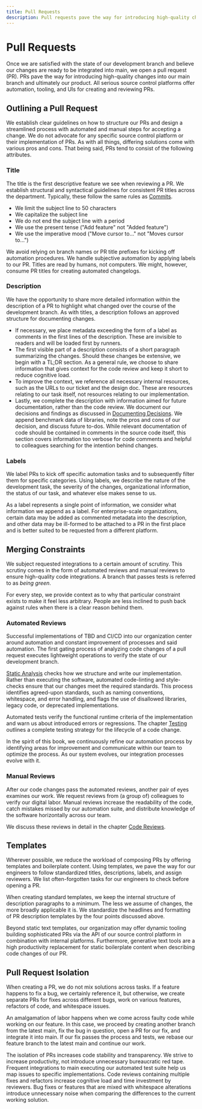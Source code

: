 ```yaml
---
title: Pull Requests
description: Pull requests pave the way for introducing high-quality changes into our main branch and ultimately our product.
---
```


# Pull Requests

Once we are satisfied with the state of our development branch and believe our changes are ready to be integrated into main, we open a pull request (PR). PRs pave the way for introducing high-quality changes into our main branch and ultimately our product. All serious source control platforms offer automation, tooling, and UIs for creating and reviewing PRs.

<!-- TODO: (Daniel) embed here; from working in cycles

Who are tickets for. Tickets are not engineering oriented. Any information relating to code, stored away from code is useless. Authorization, platform migration, searchability. We cover this in detail in Part II. Engineer - Details, libraries, implementation
Implementation details, algorithms, open source libraries vs building
-->

## Outlining a Pull Request

We establish clear guidelines on how to structure our PRs and design a streamlined process with automated and manual steps for accepting a change. We do not advocate for any specific source control platform or their implementation of PRs. As with all things, differing solutions come with various pros and cons. That being said, PRs tend to consist of the following attributes.

### Title

The title is the first descriptive feature we see when reviewing a PR. We establish structural and syntactical guidelines for consistent PR titles across the department. Typically, these follow the same rules as [Commits](./commits.md).

- We limit the subject line to 50 characters
- We capitalize the subject line
- We do not end the subject line with a period
- We use the present tense ("Add feature" not "Added feature")
- We use the imperative mood ("Move cursor to…" not "Moves cursor to…")

We avoid relying on branch names or PR title prefixes for kicking off automation procedures. We handle subjective automation by applying labels to our PR. Titles are read by humans, not computers. We might, however, consume PR titles for creating automated changelogs.

### Description

We have the opportunity to share more detailed information within the description of a PR to highlight what changed over the course of the development branch. As with titles, a description follows an approved structure for documenting changes.

- If necessary, we place metadata exceeding the form of a label as comments in the first lines of the description. These are invisible to readers and will be loaded first by runners.
- The first visible part of a description consists of a short paragraph summarizing the changes. Should these changes be extensive, we begin with a TL;DR section. As a general rule, we choose to share information that gives context for the code review and keep it short to reduce cognitive load.
- To improve the context, we reference all necessary internal resources, such as the URLs to our ticket and the design doc. These are resources relating to our task itself, not resources relating to our implementation.
- Lastly, we complete the description with information aimed for future documentation, rather than the code review. We document our decisions and findings as discussed in [Documenting Decisions](). We append benchmark data of libraries, note the pros and cons of our decision, and discuss future to-dos. While relevant documentation of code should be contained in comments in the source code itself, this section covers information too verbose for code comments and helpful to colleagues searching for the intention behind changes.

### Labels

We label PRs to kick off specific automation tasks and to subsequently filter them for specific categories. Using labels, we describe the nature of the development task, the severity of the changes, organizational information, the status of our task, and whatever else makes sense to us.

As a label represents a single point of information, we consider what information we append as a label. For enterprise-scale organizations, certain data may be added as commented metadata into the description, and other data may be ill-formed to be attached to a PR in the first place and is better suited to be requested from a different platform.

## Merging Constraints

We subject requested integrations to a certain amount of scrutiny. This scrutiny comes in the form of automated reviews and manual reviews to ensure high-quality code integrations. A branch that passes tests is referred to as *being green*.

For every step, we provide context as to why that particular constraint exists to make it feel less arbitrary. People are less inclined to push back against rules when there is a clear reason behind them.

### Automated Reviews

Successful implementations of TBD and CI/CD into our organization center around automation and constant improvement of processes and said automation. The first gating process of analyzing code changes of a pull request executes lightweight operations to verify the state of our development branch.

[Static Analysis]() checks how we structure and write our implementation. Rather than executing the software, automated code-linting and style-checks ensure that our changes meet the required standards. This process identifies agreed-upon standards, such as naming conventions, whitespace, and error handling, and flags the use of disallowed libraries, legacy code, or deprecated implementations.

Automated tests verify the functional runtime criteria of the implementation and warn us about introduced errors or regressions. The chapter [Testing](./testing/README.md) outlines a complete testing strategy for the lifecycle of a code change.

In the spirit of this book, we continuously refine our automation process by identifying areas for improvement and communicate within our team to optimize the process. As our system evolves, our integration processes evolve with it.

### Manual Reviews

After our code changes pass the automated reviews, another pair of eyes examines our work. We request reviews from (a group of) colleagues to verify our digital labor. Manual reviews increase the readability of the code, catch mistakes missed by our automation suite, and distribute knowledge of the software horizontally across our team.

We discuss these reviews in detail in the chapter [Code Reviews]().

## Templates

Wherever possible, we reduce the workload of composing PRs by offering templates and boilerplate content. Using templates, we pave the way for our engineers to follow standardized titles, descriptions, labels, and assign reviewers. We list often-forgotten tasks for our engineers to check before opening a PR.

When creating standard templates, we keep the internal structure of description paragraphs to a minimum. The less we assume of changes, the more broadly applicable it is. We standardize the headlines and formatting of PR description templates by the four points discussed above.

Beyond static text templates, our organization may offer dynamic tooling building sophisticated PRs via the API of our source control platform in combination with internal platforms. Furthermore, generative text tools are a high productivity replacement for static boilerplate content when describing code changes of our PR.

## Pull Request Isolation

When creating a PR, we do not mix solutions across tasks. If a feature happens to fix a bug, we certainly reference it, but otherwise, we create separate PRs for fixes across different bugs, work on various features, refactors of code, and whitespace issues.

An amalgamation of labor happens when we come across faulty code while working on our feature. In this case, we proceed by creating another branch from the latest main, fix the bug in question, open a PR for our fix, and integrate it into main. If our fix passes the process and tests, we rebase our feature branch to the latest main and continue our work.

The isolation of PRs increases code stability and transparency. We strive to increase productivity, not introduce unnecessary bureaucratic red tape. Frequent integrations to main executing our automated test suite help us map issues to specific implementations. Code reviews containing multiple fixes and refactors increase cognitive load and time investment by reviewers. Bug fixes or features that are mixed with whitespace alterations introduce unnecessary noise when comparing the differences to the current working solution.
